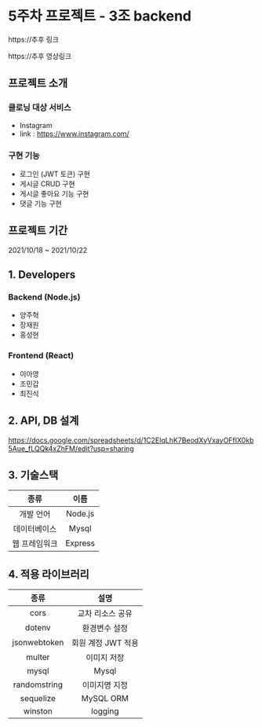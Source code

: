 # 5주차 프로젝트 - 3조 backend

https://추후 링크 

https://추후 영상링크

## 프로젝트 소개

### 클로닝 대상 서비스
- Instagram
- link : https://www.instagram.com/

### 구현 기능
- 로그인 (JWT 토큰) 구현
- 게시글 CRUD 구현
- 게시글 좋아요 기능 구현
- 댓글 기능 구현

## 프로젝트 기간
  2021/10/18 ~ 2021/10/22

## 1. Developers

### Backend (Node.js)
  - 양주혁
  - 장재원
  - 홍성현

### Frontend (React)
  - 이아영
  - 조민갑
  - 최진식

## 2. API, DB 설계
https://docs.google.com/spreadsheets/d/1C2EIqLhK7BeodXyVxayOFfIX0kb5Aue_fLQQk4xZhFM/edit?usp=sharing

## 3. 기술스택

|     종류      |  이름   |
| :-----------: | :-----: |
|   개발 언어   | Node.js |
| 데이터베이스  | Mysql |
| 웹 프레임워크 | Express |

## 4. 적용 라이브러리
|     종류      |  설명   |
| :-----------: | :-----: |
|   cors   | 교차 리소스 공유 |
| dotenv  | 환경변수 설정 |
| jsonwebtoken | 회원 계정 JWT 적용 |
|   multer   | 이미지 저장 |
| mysql  | Mysql |
| randomstring | 이미지명 지정 |
|   sequelize   | MySQL ORM |
| winston  | logging |